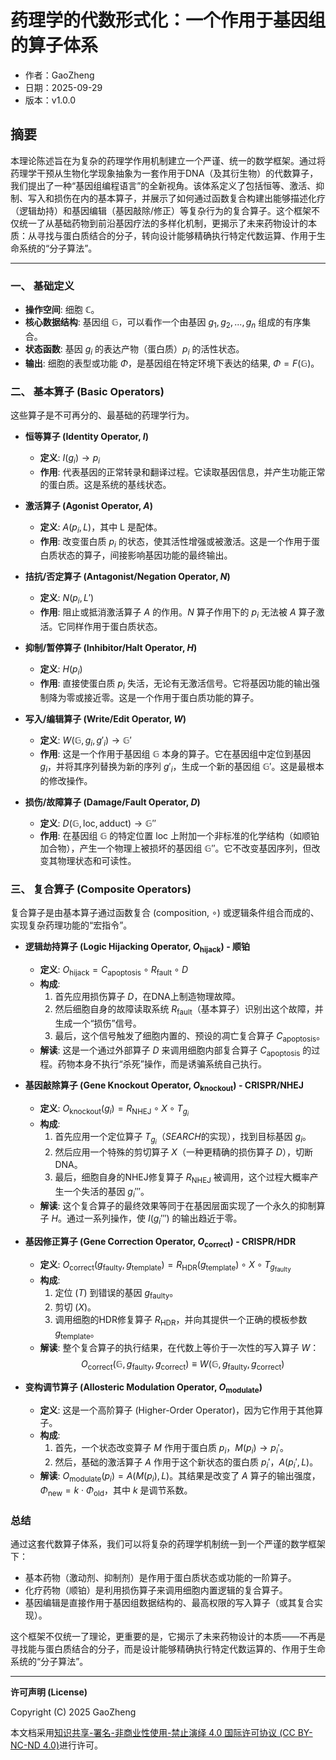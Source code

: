 # 药理学的代数形式化：一个作用于基因组的算子体系

- 作者：GaoZheng
- 日期：2025-09-29
- 版本：v1.0.0

## 摘要
本理论陈述旨在为复杂的药理学作用机制建立一个严谨、统一的数学框架。通过将药理学干预从生物化学现象抽象为一套作用于DNA（及其衍生物）的代数算子，我们提出了一种“基因组编程语言”的全新视角。该体系定义了包括恒等、激活、抑制、写入和损伤在内的基本算子，并展示了如何通过函数复合构建出能够描述化疗（逻辑劫持）和基因编辑（基因敲除/修正）等复杂行为的复合算子。这个框架不仅统一了从基础药物到前沿基因疗法的多样化机制，更揭示了未来药物设计的本质：从寻找与蛋白质结合的分子，转向设计能够精确执行特定代数运算、作用于生命系统的“分子算法”。

---

### **一、 基础定义**

* **操作空间**: 细胞 $\mathbb{C}$。
* **核心数据结构**: 基因组 $\mathbb{G}$，可以看作一个由基因 $g_1, g_2, ..., g_n$ 组成的有序集合。
* **状态函数**: 基因 $g_i$ 的表达产物（蛋白质）$p_i$ 的活性状态。
* **输出**: 细胞的表型或功能 $\Phi$，是基因组在特定环境下表达的结果, $\Phi = F(\mathbb{G})$。

### **二、 基本算子 (Basic Operators)**

这些算子是不可再分的、最基础的药理学行为。

* **恒等算子 (Identity Operator, $I$)**
    * **定义**: $I(g_i) \to p_i$
    * **作用**: 代表基因的正常转录和翻译过程。它读取基因信息，并产生功能正常的蛋白质。这是系统的基线状态。

* **激活算子 (Agonist Operator, $A$)**
    * **定义**: $A(p_i, L)$，其中 L 是配体。
    * **作用**: 改变蛋白质 $p_i$ 的状态，使其活性增强或被激活。这是一个作用于蛋白质状态的算子，间接影响基因功能的最终输出。

* **拮抗/否定算子 (Antagonist/Negation Operator, $N$)**
    * **定义**: $N(p_i, L')$
    * **作用**: 阻止或抵消激活算子 $A$ 的作用。$N$ 算子作用下的 $p_i$ 无法被 $A$ 算子激活。它同样作用于蛋白质状态。

* **抑制/暂停算子 (Inhibitor/Halt Operator, $H$)**
    * **定义**: $H(p_i)$
    * **作用**: 直接使蛋白质 $p_i$ 失活，无论有无激活信号。它将基因功能的输出强制降为零或接近零。这是一个作用于蛋白质功能的算子。

* **写入/编辑算子 (Write/Edit Operator, $W$)**
    * **定义**: $W(\mathbb{G}, g_i, g'_i) \to \mathbb{G}'$
    * **作用**: 这是一个作用于基因组 $\mathbb{G}$ 本身的算子。它在基因组中定位到基因 $g_i$，并将其序列替换为新的序列 $g'_i$，生成一个新的基因组 $\mathbb{G}'$。这是最根本的修改操作。

* **损伤/故障算子 (Damage/Fault Operator, $D$)**
    * **定义**: $D(\mathbb{G}, \text{loc}, \text{adduct}) \to \mathbb{G}''$
    * **作用**: 在基因组 $\mathbb{G}$ 的特定位置 $\text{loc}$ 上附加一个非标准的化学结构（如顺铂加合物），产生一个物理上被损坏的基因组 $\mathbb{G}''$。它不改变基因序列，但改变其物理状态和可读性。

### **三、 复合算子 (Composite Operators)**

复合算子是由基本算子通过函数复合 (composition, $\circ$) 或逻辑条件组合而成的、实现复杂药理功能的“宏指令”。

* **逻辑劫持算子 (Logic Hijacking Operator, $O_{\text{hijack}}$) - 顺铂**
    * **定义**: $O_{\text{hijack}} = C_{\text{apoptosis}} \circ R_{\text{fault}} \circ D$
    * **构成**:
        1.  首先应用损伤算子 $D$，在DNA上制造物理故障。
        2.  然后细胞自身的故障读取系统 $R_{\text{fault}}$（基本算子）识别出这个故障，并生成一个“损伤”信号。
        3.  最后，这个信号触发了细胞内置的、预设的凋亡复合算子 $C_{\text{apoptosis}}$。
    * **解读**: 这是一个通过外部算子 $D$ 来调用细胞内部复合算子 $C_{\text{apoptosis}}$ 的过程。药物本身不执行“杀死”操作，而是诱骗系统自己执行。

* **基因敲除算子 (Gene Knockout Operator, $O_{\text{knockout}}$) - CRISPR/NHEJ**
    * **定义**: $O_{\text{knockout}}(g_i) = R_{\text{NHEJ}} \circ X \circ T_{g_i}$
    * **构成**:
        1.  首先应用一个定位算子 $T_{g_i}$（$SEARCH$的实现），找到目标基因 $g_i$。
        2.  然后应用一个特殊的剪切算子 $X$（一种更精确的损伤算子 $D$），切断DNA。
        3.  最后，细胞自身的NHEJ修复算子 $R_{\text{NHEJ}}$ 被调用，这个过程大概率产生一个失活的基因 $g_i'''$。
    * **解读**: 这个复合算子的最终效果等同于在基因层面实现了一个永久的抑制算子 $H$。通过一系列操作，使 $I(g_i''')$ 的输出趋近于零。

* **基因修正算子 (Gene Correction Operator, $O_{\text{correct}}$) - CRISPR/HDR**
    * **定义**: $O_{\text{correct}}(g_{\text{faulty}}, g_{\text{template}}) = R_{\text{HDR}}(g_{\text{template}}) \circ X \circ T_{g_{\text{faulty}}}$
    * **构成**:
        1.  定位 ($T$) 到错误的基因 $g_{\text{faulty}}$。
        2.  剪切 ($X$)。
        3.  调用细胞的HDR修复算子 $R_{\text{HDR}}$，并向其提供一个正确的模板参数 $g_{\text{template}}$。
    * **解读**: 整个复合算子的执行结果，在代数上等价于一次性的写入算子 $W$：
        $$O_{\text{correct}}(\mathbb{G}, g_{\text{faulty}}, g_{\text{correct}}) \equiv W(\mathbb{G}, g_{\text{faulty}}, g_{\text{correct}})$$

* **变构调节算子 (Allosteric Modulation Operator, $O_{\text{modulate}}$)**
    * **定义**: 这是一个高阶算子 (Higher-Order Operator)，因为它作用于其他算子。
    * **构成**:
        1.  首先，一个状态改变算子 $M$ 作用于蛋白质 $p_i$，$M(p_i) \to p_i'$。
        2.  然后，基础的激活算子 $A$ 作用于这个新状态的蛋白质 $p_i'$，$A(p_i', L)$。
    * **解读**: $O_{\text{modulate}}(p_i) = A(M(p_i), L)$。其结果是改变了 $A$ 算子的输出强度，$\Phi_{\text{new}} = k \cdot \Phi_{\text{old}}$，其中 $k$ 是调节系数。

### **总结**

通过这套代数算子体系，我们可以将复杂的药理学机制统一到一个严谨的数学框架下：

* 基本药物（激动剂、抑制剂）是作用于蛋白质状态或功能的一阶算子。
* 化疗药物（顺铂）是利用损伤算子来调用细胞内置逻辑的复合算子。
* 基因编辑是直接作用于基因组数据结构的、最高权限的写入算子（或其复合实现）。

这个框架不仅统一了理论，更重要的是，它揭示了未来药物设计的本质——不再是寻找能与蛋白质结合的分子，而是设计能够精确执行特定代数运算的、作用于生命系统的“分子算法”。

---

**许可声明 (License)**

Copyright (C) 2025 GaoZheng

本文档采用[知识共享-署名-非商业性使用-禁止演绎 4.0 国际许可协议 (CC BY-NC-ND 4.0)](https://creativecommons.org/licenses/by-nc-nd/4.0/deed.zh-Hans)进行许可。
